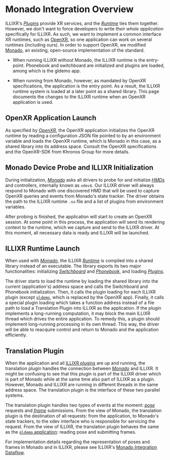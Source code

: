 # Monado Integration Overview

ILLIXR's [_Plugins_][23] provide XR services, and the [_Runtime_][24] ties them together.
However, we don't want to force developers to write _their whole application_ specifically
    for ILLIXR.
As such, we want to implement a common interface XR runtimes, such as [OpenXR][21],
    so one application can work on several runtimes (including ours).
In order to support OpenXR, we modified [Monado][20], an existing, open-source implementation
    of the standard.

-   When running ILLIXR without Monado, the ILLIXR runtime is the entry-point.
    Phonebook and switchboard are initialized and plugins are loaded, among which is the gldemo app.

-   When running from Monado, however, as mandated by OpenXR specifications,
        the application is the entry point.
    As a result, the ILLIXR runtime system is loaded at a later point as a shared library.
    This page documents the changes to the ILLIXR runtime when an OpenXR application is used.


## OpenXR Application Launch

As specified by [_OpenXR_][21], the OpenXR application initializes the OpenXR runtime by reading a
    configuration JSON file pointed to by an environment variable and loads the OpenXR runtime,
    which is Monado in this case, as a shared library into its address space.
Consult the OpenXR specifications and the OpenXR-SDK from Khronos Group for more details.


## Monado Device Probe and ILLIXR Initialization

During initialization, [_Monado_][20] asks all drivers to probe for and initialize [_HMDs_][25]
    and controllers, internally known as `xdev`s.
Our ILLIXR driver will always respond to Monado with one discovered HMD that
    will be used to capture OpenXR queries and events from Monado's state tracker.
The driver obtains the path to the ILLIXR runtime `.so` file and a list of plugins from
    environment variables.

After probing is finished, the application will start to create an OpenXR session.
At some point in this process, the application will send its rendering context to the runtime,
    which we capture and send to the ILLIXR driver.
At this moment, all necessary data is ready and ILLIXR will be launched.


## ILLIXR Runtime Launch

When used with [_Monado_][20], the ILLIXR [_Runtime_][24] is compiled into
    a shared library instead of an executable.
The library exports its two major functionalities:
    initializing [_Switchboard_][26] and [_Phonebook_][27],
    and
    loading [_Plugins_][23].

The driver starts to load the runtime by loading the shared library into the current
    (application's) address space and calls the Switchboard and Phonebook initialization.
Then, it calls the plugin loading for each ILLIXR plugin
    (except [`gldemo`][28], which is replaced by the OpenXR app).
Finally, it calls a special plugin loading which takes a function address instead of a file path
    to load a Translation Plugin into ILLIXR as the application.
If the plugin implements a long-running computation, it may block the main ILLIXR thread
    which drives the entire application.
To remedy this, a plugin should implement long-running processing in its own thread.
This way, the driver will be able to reacquire control and return to Monado
    and the application efficiently.


## Translation Plugin

When the application and all [ILLIXR plugins][28] are up and running,
    the translation plugin handles the connection between [_Monado_][20] and ILLIXR.
It might be confusing to see that this plugin is part of the ILLIXR driver which is part of
    Monado while at the same time also part of ILLIXR as a plugin.
However, Monado and ILLIXR are running in different threads in the same address space.
The translation plugin is the interface of these two parallel systems.

The translation plugin handles two types of events at the moment:
    [_pose_][29] requests and [_frame_][29] submissions.
From the view of Monado, the translation plugin is the destination of all requests:
    from the application,
    to Monado's state trackers,
    to the xdev interface who is responsible for servicing the request.
From the view of ILLIXR, the translation plugin behaves the same as the [`gldemo` application][28]:
    reading pose and submitting frames.

For implementation details regarding the representation of poses and frames in Monado
    and in ILLIXR, please see ILLIXR's [Monado Integration Dataflow][22].


[//]: # (- Internal -)

[20]:   ../glossary.md#monado
[21]:   ../glossary.md#openxr
[22]:   monado_integration_dataflow.md
[23]:   ../glossary.md#plugin
[24]:   ../glossary.md#runtime
[25]:   ../glossary.md#head-mounted-display
[26]:   ../glossary.md#switchboard
[27]:   ../glossary.md#phonebook
[28]:   ../illixr_plugins.md
[29]:   ../glossary.md#framebuffer
